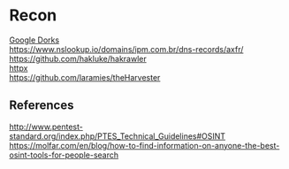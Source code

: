 # Recon

[Google Dorks](recon/google-dorks.md) </br>
https://www.nslookup.io/domains/ipm.com.br/dns-records/axfr/ </br>
https://github.com/hakluke/hakrawler </br>
[httpx](recon/httpx.md) </br>
https://github.com/laramies/theHarvester

## References
http://www.pentest-standard.org/index.php/PTES_Technical_Guidelines#OSINT </br>
https://molfar.com/en/blog/how-to-find-information-on-anyone-the-best-osint-tools-for-people-search
